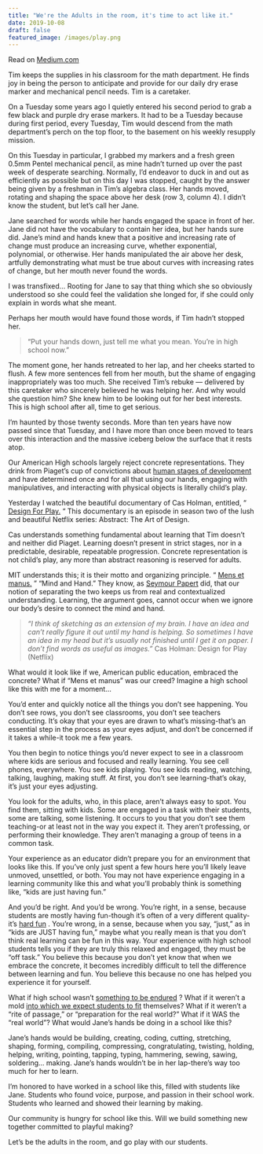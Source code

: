 ```yaml
---
title: "We're the Adults in the room, it's time to act like it."
date: 2019-10-08
draft: false
featured_image: /images/play.png
---
```

Read on [Medium.com](https://medium.com/@matthewalangreen/were-the-adults-in-the-room-it-s-time-to-act-like-it-591a4b9f92a3)

Tim keeps the supplies in his classroom for the math department. He finds joy in being the person to anticipate and provide for our daily dry erase marker and mechanical pencil needs. Tim is a caretaker.

On a Tuesday some years ago I quietly entered his second period to grab a few black and purple dry erase markers. It had to be a Tuesday because during first period, every Tuesday, Tim would descend from the math department’s perch on the top floor, to the basement on his weekly resupply mission.

On this Tuesday in particular, I grabbed my markers and a fresh green 0.5mm Pentel mechanical pencil, as mine hadn’t turned up over the past week of desperate searching. Normally, I’d endeavor to duck in and out as efficiently as possible but on this day I was stopped, caught by the answer being given by a freshman in Tim’s algebra class. Her hands moved, rotating and shaping the space above her desk (row 3, column 4). I didn’t know the student, but let’s call her Jane.

Jane searched for words while her hands engaged the space in front of her. Jane did not have the vocabulary to contain her idea, but her hands sure did. Jane’s mind and hands knew that a positive and increasing rate of change must produce an increasing curve, whether exponential, polynomial, or otherwise. Her hands manipulated the air above her desk, artfully demonstrating what must be true about curves with increasing rates of change, but her mouth never found the words.

I was transfixed… Rooting for Jane to say that thing which she so obviously understood so she could feel the validation she longed for, if she could only explain in words what she meant.

Perhaps her mouth would have found those words, if Tim hadn’t stopped her.

> “Put your hands down, just tell me what you mean. You’re in high school now.”   

The moment gone, her hands retreated to her lap, and her cheeks started to flush. A few more sentences fell from her mouth, but the shame of engaging inappropriately was too much. She received Tim’s rebuke — delivered by this caretaker who sincerely believed he was helping her. And why would she question him? She knew him to be looking out for her best interests. This is high school after all, time to get serious.

I’m haunted by those twenty seconds. More than ten years have now passed since that Tuesday, and I have more than once been moved to tears over this interaction and the massive iceberg below the surface that it rests atop.

Our American High schools largely reject concrete representations. They drink from Piaget’s cup of convictions about  [human stages of development](https://en.wikipedia.org/wiki/Piaget%27s_theory_of_cognitive_development)  and have determined once and for all that using our hands, engaging with manipulatives, and interacting with physical objects is literally child’s play.

Yesterday I watched the beautiful documentary of Cas Holman, entitled, “  [Design For Play.](https://www.netflix.com/watch/80237096?trackId=13752289&tctx=0%2C3%2C8ca74357-99b1-4fbd-b1b5-b5a68b77a553-969907911%2C%2C)  “ This documentary is an episode in season two of the lush and beautiful Netflix series: Abstract: The Art of Design.

Cas understands something fundamental about learning that Tim doesn’t and neither did Piaget. Learning doesn’t present in strict stages, nor in a predictable, desirable, repeatable progression. Concrete representation is not child’s play, any more than abstract reasoning is reserved for adults.

MIT understands this; it is their motto and organizing principle. “  [Mens et manus.](https://libraries.mit.edu/mithistory/institute/seal-of-the-massachusetts-institute-of-technology/) ” “Mind and Hand.” They know, as  [Seymour Papert](https://www.scss.tcd.ie/disciplines/information_systems/crite/crite_web/lpr/teaching/constructionism.html)  did, that our notion of separating the two keeps us from real and contextualized understanding. Learning, the argument goes, cannot occur when we ignore our body’s desire to connect the mind and hand.

> *“I think of sketching as an extension of my brain. I have an idea and can’t really figure it out until my hand is helping. So sometimes I have an idea in my head but it’s usually not finished until I get it on paper. I don’t find words as useful as images.”* Cas Holman: Design for Play (Netflix)  

What would it look like if we, American public education, embraced the concrete? What if “Mens et manus” was our creed? Imagine a high school like this with me for a moment…

You’d enter and quickly notice all the things you don’t see happening. You don’t see rows, you don’t see classrooms, you don’t see teachers conducting. It’s okay that your eyes are drawn to what’s missing-that’s an essential step in the process as your eyes adjust, and don’t be concerned if it takes a while-it took me a few years.

You then begin to notice things you’d never expect to see in a classroom where kids are serious and focused and really learning. You see cell phones, everywhere. You see kids playing. You see kids reading, watching, talking, laughing, making stuff. At first, you don’t see learning-that’s okay, it’s just your eyes adjusting.

You look for the adults, who, in this place, aren’t always easy to spot. You find them, sitting with kids. Some are engaged in a task with their students, some are talking, some listening. It occurs to you that you don’t see them teaching-or at least not in the way you expect it. They aren’t professing, or performing their knowledge. They aren’t managing a group of teens in a common task.

Your experience as an educator didn’t prepare you for an environment that looks like this. If you’ve only just spent a few hours here you’ll likely leave unmoved, unsettled, or both. You may not have experience engaging in a learning community like this and what you’ll probably think is something like, “kids are just having fun.”

And you’d be right. And you’d be wrong. You’re right, in a sense, because students are mostly having fun-though it’s often of a very different quality-it’s  [hard fun](http://www.papert.org/articles/HardFun.html) . You’re wrong, in a sense, because when you say, “just,” as in “kids are JUST having fun,” maybe what you really mean is that you don’t think real learning can be fun in this way. Your experience with high school students tells you if they are truly this relaxed and engaged, they must be “off task.” You believe this because you don’t yet know that when we embrace the concrete, it becomes incredibly difficult to tell the difference between learning and fun. You believe this because no one has helped you experience it for yourself.

What if high school wasn’t  [something to be endured](https://humanparts.medium.com/dear-school-eff-your-f-e61971ece228) ? What if it weren’t a mold  [into which we expect students to fit](https://gen.medium.com/the-insane-structure-of-high-school-762fea58fe62)  themselves? What if it weren’t a “rite of passage,” or “preparation for the real world?” What if it WAS the “real world”? What would Jane’s hands be doing in a school like this?

Jane’s hands would be building, creating, coding, cutting, stretching, shaping, forming, compiling, compressing, congratulating, twisting, holding, helping, writing, pointing, tapping, typing, hammering, sewing, sawing, soldering… making. Jane’s hands wouldn’t be in her lap-there’s way too much for her to learn.

I’m honored to have worked in a school like this, filled with students like Jane. Students who found voice, purpose, and passion in their school work. Students who learned and showed their learning by making.

Our community is hungry for school like this. Will we build something new together committed to playful making?

Let’s be the adults in the room, and go play with our students.
